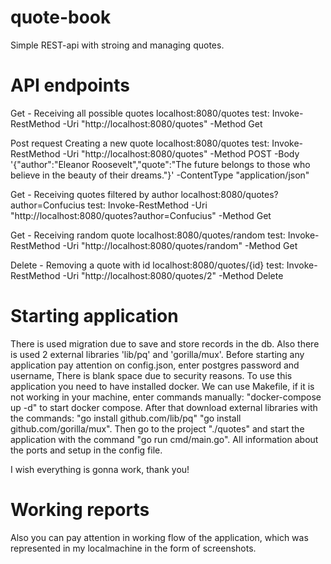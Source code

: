# quote-book
Simple REST-api with stroing and managing quotes.

# API endpoints

Get -
    Receiving all possible quotes
    localhost:8080/quotes
    test:  Invoke-RestMethod -Uri "http://localhost:8080/quotes" -Method Get

Post request
    Creating a new quote
    localhost:8080/quotes
    test: Invoke-RestMethod -Uri "http://localhost:8080/quotes" -Method POST -Body '{"author":"Eleanor Roosevelt","quote":"The future belongs to those who believe in the beauty of their dreams."}' -ContentType "application/json"

Get - 
    Receiving quotes filtered by author
    localhost:8080/quotes?author=Confucius
    test: Invoke-RestMethod -Uri "http://localhost:8080/quotes?author=Confucius" -Method Get

Get - 
    Receiving random quote 
    localhost:8080/quotes/random
    test: Invoke-RestMethod -Uri "http://localhost:8080/quotes/random" -Method Get


Delete -
    Removing a quote with id
    localhost:8080/quotes/{id}
    test: Invoke-RestMethod -Uri "http://localhost:8080/quotes/2" -Method Delete

# Starting application 

There is used migration due to save and store records in the db. Also there is used 2 external libraries 'lib/pq' and 'gorilla/mux'. 
Before starting any application pay attention on config.json, enter postgres password and username, There is blank space due to security reasons.
To use this application you need to have installed docker. We can use Makefile, if it is not working in your machine, enter commands manually:
"docker-compose up -d" to start docker compose. 
After that download external libraries with the commands:
"go install github.com/lib/pq"
"go install github.com/gorilla/mux". 
Then go to the project "./quotes" and start the application with the command "go run cmd/main.go". 
All information about the ports and setup in the config file.

I wish everything is gonna work, thank you! 

# Working reports
Also you can pay attention in working flow of the application, which was represented in my localmachine 
in the form of screenshots.
